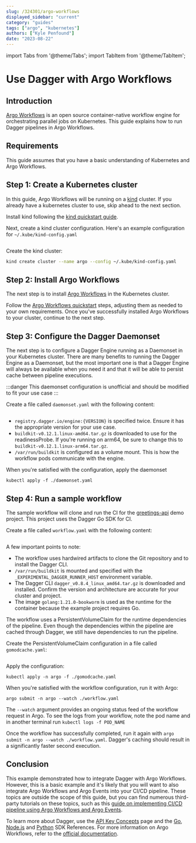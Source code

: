```yaml
---
slug: /324301/argo-workflows
displayed_sidebar: "current"
category: "guides"
tags: ["argo", "kubernetes"]
authors: ["Kyle Penfound"]
date: "2023-08-22"
---
```


import Tabs from '@theme/Tabs';
import TabItem from '@theme/TabItem';

# Use Dagger with Argo Workflows

## Introduction

[Argo Workflows](https://argoproj.github.io/argo-workflows/) is an open source container-native workflow engine for orchestrating parallel jobs on Kubernetes. This guide explains how to run Dagger pipelines in Argo Workflows.

## Requirements

This guide assumes that you have a basic understanding of Kubernetes and Argo Workflows.

## Step 1: Create a Kubernetes cluster

In this guide, Argo Workflows will be running on a [kind](https://kind.sigs.k8s.io/) cluster. If you already have a kubernetes cluster to use, skip ahead to the next section.

Install kind following the [kind quickstart guide](https://kind.sigs.k8s.io/docs/user/quick-start/).

Next, create a kind cluster configuration. Here's an example configuration for `~/.kube/kind-config.yaml`

```yaml file=./snippets/argo-workflows/kind-config.yaml
```

Create the kind cluster:

```sh
kind create cluster --name argo --config ~/.kube/kind-config.yaml
```

## Step 2: Install Argo Workflows

The next step is to install [Argo Workflows](https://argoproj.github.io/argo-workflows/) in the Kubernetes cluster.

Follow the [Argo Workflows quickstart](https://github.com/argoproj/argo-workflows/blob/master/docs/quick-start.md) steps, adjusting them as needed to your own requirements. Once you've successfully installed Argo Workflows to your cluster, continue to the next step.

## Step 3: Configure the Dagger Daemonset

The next step is to configure a Dagger Engine running as a Daemonset in your Kubernetes cluster. There are many benefits to running the Dagger Engine as a Daemonset, but the most important one is that a Dagger Engine will always be available when you need it and that it will be able to persist cache between pipeline executions.

:::danger
This daemonset configuration is unofficial and should be modified to fit your use case
:::

Create a file called `daemonset.yaml` with the following content:

```yaml file=./snippets/argo-workflows/daemonset.yaml
```

- `registry.dagger.io/engine:{VERSION}` is specified twice. Ensure it has the appropriate version for your use case.
- `buildkit-v0.12.1.linux-amd64.tar.gz` is downloaded to use for the readinessProbe. If you're running on arm64, be sure to change this to `buildkit-v0.12.1.linux-arm64.tar.gz`.
- `/var/run/buildkit` is configured as a volume mount. This is how the workflow pods communicate with the engine.

When you're satisfied with the configuration, apply the daemonset

`kubectl apply -f ./daemonset.yaml`

## Step 4: Run a sample workflow

The sample workflow will clone and run the CI for the [greetings-api](https://github.com/kpenfound/greetings-api) demo project. This project uses the Dagger Go SDK for CI.

Create a file called `workflow.yaml` with the following content:

```yaml file=./snippets/argo-workflows/workflow.yaml
```

A few important points to note:

- The workflow uses hardwired artifacts to clone the Git repository and to install the Dagger CLI.
- `/var/run/buildkit` is mounted and specified with the `_EXPERIMENTAL_DAGGER_RUNNER_HOST` environment variable.
- The Dagger CLI `dagger_v0.8.4_linux_amd64.tar.gz` is downloaded and installed. Confirm the version and architecture are accurate for your cluster and project.
- The image `golang:1.21.0-bookworm` is used as the runtime for the container because the example project requires Go.

The workflow uses a PersistentVolumeClaim for the runtime dependencies of the pipeline. Even though the dependencies within the pipeline are cached through Dagger, we still have dependencies to run the pipeline.

Create the PersistentVolumeClaim configuration in a file called `gomodcache.yaml`:

```yaml file=./snippets/argo-workflows/gomodcache.yaml
```

Apply the configuration:

 `kubectl apply -n argo -f ./gomodcache.yaml`

When you're satisfied with the workflow configuration, run it with Argo:

`argo submit -n argo --watch ./workflow.yaml`

The `--watch` argument provides an ongoing status feed of the workflow request in Argo. To see the logs from your workflow, note the pod name and in another terminal run `kubectl logs -f POD_NAME`

Once the workflow has successfully completed, run it again with `argo submit -n argo --watch ./workflow.yaml`. Dagger's caching should result in a significantly faster second execution.

## Conclusion

This example demonstrated how to integrate Dagger with Argo Workflows. However, this is a basic example and it's likely that you will want to also integrate Argo Workflows and Argo Events into your CI/CD pipeline. These topics are outside the scope of this guide, but you can find numerous third-party tutorials on these topics, such as this [guide on implementing CI/CD pipeline using Argo Workflows and Argo Events](https://medium.com/atlantbh/implementing-ci-cd-pipeline-using-argo-workflows-and-argo-events-6417dd157566).

To learn more about Dagger, use the [API Key Concepts](../api/975146-concepts.mdx) page and the [Go](https://pkg.go.dev/dagger.io/dagger), [Node.js](../sdk/nodejs/reference/modules.md) and [Python](https://dagger-io.readthedocs.org/) SDK References. For more information on Argo Workflows, refer to the [official documentation](https://argoproj.github.io/argo-workflows/#documentation).
